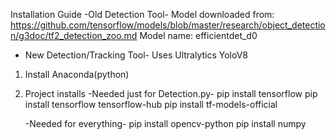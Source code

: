 Installation Guide
-Old Detection Tool-
Model downloaded from: https://github.com/tensorflow/models/blob/master/research/object_detection/g3doc/tf2_detection_zoo.md
Model name: efficientdet_d0

- New Detection/Tracking Tool-
Uses Ultralytics YoloV8

1. Install Anaconda(python)

2. Project installs
    -Needed just for Detection.py-
    pip install tensorflow
    pip install tensorflow tensorflow-hub
    pip install tf-models-official
    
    -Needed for everything-
    pip install opencv-python
    pip install numpy